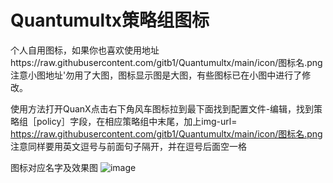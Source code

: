# Quantumultx策略组图标
  个人自用图标，如果你也喜欢使用地址https://raw.githubusercontent.com/gitb1/Quantumultx/main/icon/图标名.png
  注意小图地址'勿用了大图，图标显示图是大图，有些图标已在小图中进行了修改。

使用方法打开QuanX点击右下角风车图标拉到最下面找到配置文件-编辑，找到策略组［policy］字段，在相应策略组中末尾，加上img-url= https://raw.githubusercontent.com/gitb1/Quantumultx/main/icon/图标名.png 注意同样要用英文逗号与前面句子隔开，并在逗号后面空一格

图标对应名字及效果图
![image](https://raw.githubusercontent.com/gitb1/Quantumultx/main/icon/2020.11.JPG)
